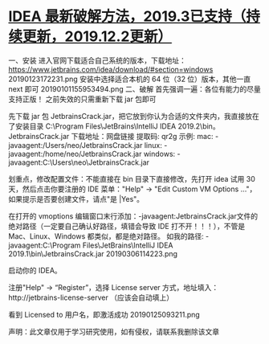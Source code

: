 # [IDEA 最新破解方法，2019.3已支持（持续更新，2019.12.2更新）](https://www.algerfan.cn/articles/2019/03/06/1551868940012.html)

一、安装
进入官网下载适合自己系统的版本，下载地址：https://www.jetbrains.com/idea/download/#section=windows
20190123172231.png
安装中选择适合本机的 64 位（32 位）版本，其他一直 next 即可
20190101155953494.png
二、破解
首先强调一遍：各位有能力的尽量支持正版！
之前失效的只需重新下载 jar 包即可

先下载 jar 包 JetbrainsCrack.jar，把它放到你认为合适的文件夹内，我直接放在了安装目录 C:\Program Files\JetBrains\IntelliJ IDEA 2019.2\bin。
JetbrainsCrack.jar 下载地址：网盘链接 提取码: qr2g
示例:
mac: -javaagent:/Users/neo/JetbrainsCrack.jar
linux: -javaagent:/home/neo/JetbrainsCrack.jar
windows: -javaagent:C:\Users\neo\JetbrainsCrack.jar

划重点，修改配置文件：不能直接在 bin 目录下直接修改，先打开 idea 试用 30 天，然后点击你要注册的 IDE 菜单："Help" -> "Edit Custom VM Options ..."，如果提示是否要创建文件，请点"是 |Yes"。

在打开的 vmoptions 编辑窗口末行添加：-javaagent:JetbrainsCrack.jar文件的绝对路径（一定要自己确认好路径，填错会导致 IDE 打不开！！！），不管是 Mac、Linux、Windows 都类似，都是绝对路径。
如我的路径: -javaagent:C:\Program Files\JetBrains\IntelliJ IDEA 2019.1\bin\JetbrainsCrack.jar
20190306114223.png

启动你的 IDEA。

注册"Help" -> “Register”，选择 License server 方式，地址填入：http://jetbrains-license-server （应该会自动填上）

看到 Licensed to 用户名，即激活成功
20190125093211.png

声明：此文章仅用于学习研究使用，如有侵权，请联系我删除该文章
